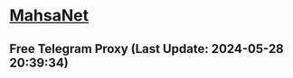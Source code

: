 
# [MahsaNet](https://t.me/mahsa_net)
## Free Telegram Proxy (Last Update: 2024-05-28 20:39:34)

    
